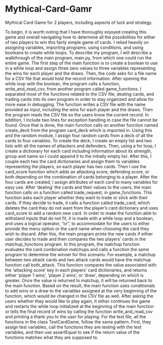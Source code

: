 # Mythical-Card-Gamr
Mythical Card Game for 2 players, including aspects of luck and strategy.

To begin, it is worth noting that I have thoroughly enjoyed creating this game and overall navigating how to determine all the possibilities for either of two players to win this fairly simple game of cards. I relied heavily on assigning variables, importing programs, using conditions, and using booleans to create while loops. To describe my program, I will describe a walkthrough of the main program, main.py, from which one could run the entire game. The first step of the main function is to create a boolean to use in a while loop and assign three zero values to three variables representing the wins for each player and the draws. Then, the code asks for a file name for a CSV file that would hold the record information. After opening the while loop with the boolean, the program calls a function, write_and_read_csv, from another program called game_functions. I separated most of the functions related to the CSV file, dealing cards, and trading cards into its own program in order to stay organized and allow for more ease in debugging. The function writes a CSV file with the name provided as input, including the wins for each player and the draws. Then the program reads the CSV file so the users know the current record. In addition, I include two lines for exception handling in case the file cannot be found. Once that is done, the main function calls on another function named create_deck from the program card_deck which is imported in. Using this and the random module, I assign four random cards from a deck of all the cards to four variables. To create the deck, I create an empty list and two lists with all the names of attackers and defenders. Then, using a for loop, I create a dictionary for each card including information about its strength, group and name so I could append it to the initially empty list. After this, I couple each two the card dictionaries and assign them to variables representing the players, so each player has two cards. Then I use the card_score function which adds an attacking score, defending score, or both depending on the combination of cards belonging to a player. After the four cards are created, I assign attributes of each card to many variables for easy use. After ‘dealing’ the cards and their values to the users, the main function calls on a function called trade_request, in game_functions. This function asks each player whether they want to trade or stick with their cards. If they decide to trade, it calls a function called trade_card, which deletes the card they do not want from the player’s card dictionary and uses card_score to add a random new card. In order to make the function able to withstand inputs that do not fit, it is made with a while loop and a boolean, and uses a logical operator, “or”, to accommodate for the users to either provide the menu option or the card name when choosing the card they wish to discard. After this, the main program prints the new cards if either user decides to trade and then compares the two players’ cards in the matchup_functions program. In this program, the matchup function evaluates the card combination matchups and calls a function the same program to determine the winner for this scenario. For example, a matchup between two attack cards and two attack cards would have the matchup function call both_attack. This function compares the value associated with the ‘attacking score’ key in each players’ card dictionaries, and returns either ‘player 1 wins’, ‘player 2 wins’, or ‘draw’, depending on which is greater. Once the value is returned to matchup, it will be returned back to the main function. Based on the result, the main function uses conditionals to add wins or a draw to the variables assigned at the very beginning of the function, which would be changed in the CSV file as well. After asking the users whether they would like to play again, it either continues the game and restarts the while loop initialized at the beginning of the main function or tells the final record of wins by calling the function write_and_read_csv and printing a thank you to the user for playing. For the test file, all the functions in the class TestCardGame, follow the same pattern. First, they assign test variables, call the functions they are testing with the test variables, and then use assertEqual to see if the return value of the functions matches what they are supposed to.
